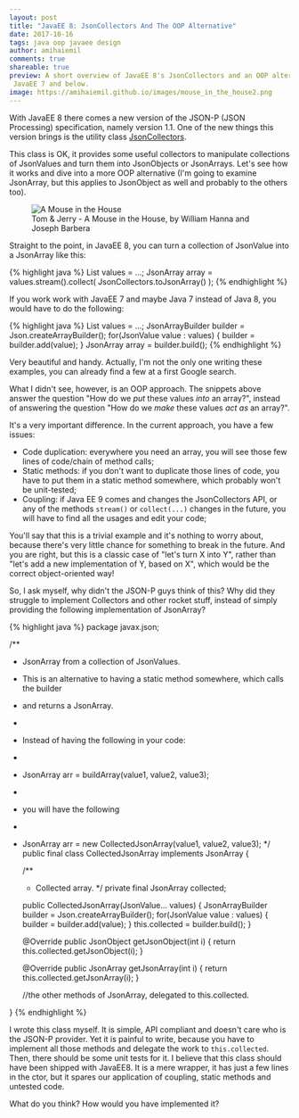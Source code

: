 ```yaml
---
layout: post
title: "JavaEE 8: JsonCollectors And The OOP Alternative"
date: 2017-10-16
tags: java oop javaee design
author: amihaiemil
comments: true
shareable: true
preview: A short overview of JavaEE 8's JsonCollectors and an OOP alternative for
 JavaEE 7 and below.
image: https://amihaiemil.github.io/images/mouse_in_the_house2.png
---
```


With JavaEE 8 there comes a new version of the JSON-P (JSON Processing) specification, namely version
1.1. One of the new things this version brings is the utility class [JsonCollectors](https://javaee.github.io/javaee-spec/javadocs/javax/json/stream/JsonCollectors.html).

This class is OK, it provides some useful collectors to manipulate collections of JsonValues and turn them into JsonObjects or JsonArrays. Let's see how it works and dive into a more OOP alternative (I'm going to examine JsonArray, but this applies to JsonObject as well and probably to the others too).

<figure class="articleimg">
 <img src="{{page.image}}" alt="A Mouse in the House">
 <figcaption>
 Tom & Jerry - A Mouse in the House, by  William Hanna and Joseph Barbera
 </figcaption>
</figure>

Straight to the point, in JavaEE 8, you can turn a collection of JsonValue into a JsonArray like this:

{% highlight java %}
List<JsonValue> values = ...;
JsonArray array = values.stream().collect(
  JsonCollectors.toJsonArray()
);
{% endhighlight %}

If you work work with JavaEE 7 and maybe Java 7 instead of Java 8, you would have to do the following:

{% highlight java %}
List<JsonValue> values = ...;
JsonArrayBuilder builder = Json.createArrayBuilder();
for(JsonValue value : values) {
    builder = builder.add(value);
}
JsonArray array = builder.build();
{% endhighlight %}

Very beautiful and handy. Actually, I'm not the only one writing these examples, you can already
find a few at a first Google search.

What I didn't see, however, is an OOP approach. The snippets above answer the question "How do we *put* these values *into* an array?", instead of answering the question "How do we *make* these values *act as* an array?".

It's a very important difference. In the current approach, you have a few issues:

  * Code duplication: everywhere you need an array, you will see those few lines of code/chain of method calls;
  * Static methods: if you don't want to duplicate those lines of code, you have to put them in a static method somewhere, which probably won't be unit-tested;
  * Coupling: if Java EE 9 comes and changes the JsonCollectors API, or any of the methods ``stream()`` or ``collect(...)`` changes in the future, you will have to find all the usages and edit your code;

You'll say that this is a trivial example and it's nothing to worry about, because there's
very little chance for something to break in the future. And you are right, but this is a classic case of "let's turn X into Y", rather than "let's add a new implementation of Y, based on X", which would be the correct object-oriented way!

So, I ask myself, why didn't the JSON-P guys think of this? Why did they struggle to implement Collectors and other rocket stuff, instead of simply providing the following implementation of JsonArray?

{% highlight java %}
package javax.json;

/**
 * JsonArray from a collection of JsonValues.
 * This is an alternative to having a static method somewhere, which calls the builder
 * and returns a JsonArray.
 *
 * Instead of having the following in your code:
 *
 * JsonArray arr = buildArray(value1, value2, value3);
 *
 * you will have the following
 *
 * JsonArray arr = new CollectedJsonArray(value1, value2, value3);
 */
public final class CollectedJsonArray implements JsonArray {

    /**
     * Collected array.
     */
    private final JsonArray collected;

    public CollectedJsonArray(JsonValue... values) {
        JsonArrayBuilder builder = Json.createArrayBuilder();
        for(JsonValue value : values) {
            builder = builder.add(value);
        }
        this.collected = builder.build();
    }

    @Override
    public JsonObject getJsonObject(int i) {
        return this.collected.getJsonObject(i);
    }

    @Override
    public JsonArray getJsonArray(int i) {
        return this.collected.getJsonArray(i);
    }

    //the other methods of JsonArray, delegated to this.collected.

}
{% endhighlight %}

I wrote this class myself. It is simple, API compliant and doesn't care who is the JSON-P provider. Yet it is painful to write, because you have to implement all those methods and delegate the work to ``this.collected``. Then, there should be some unit tests for it. I believe that this class should have been shipped with JavaEE8. It is a mere wrapper, it has just a few lines in the ctor, but it spares our application of coupling, static methods and untested code.

What do you think? How would you have implemented it?

